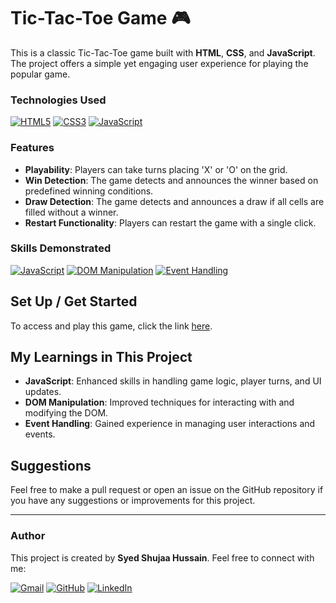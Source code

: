# Tic-Tac-Toe Game 🎮

This is a classic Tic-Tac-Toe game built with **HTML**, **CSS**, and **JavaScript**. The project offers a simple yet engaging user experience for playing the popular game.

### Technologies Used

[![HTML5](https://img.shields.io/badge/HTML5-E34F26?style=for-the-badge&logo=html5&logoColor=white)](https://developer.mozilla.org/en-US/docs/Web/HTML)
[![CSS3](https://img.shields.io/badge/CSS3-1572B6?style=for-the-badge&logo=css3&logoColor=white)](https://developer.mozilla.org/en-US/docs/Web/CSS)
[![JavaScript](https://img.shields.io/badge/JavaScript-F7DF1E?style=for-the-badge&logo=javascript&logoColor=black)](https://developer.mozilla.org/en-US/docs/Web/JavaScript)

### Features
- **Playability**: Players can take turns placing 'X' or 'O' on the grid.
- **Win Detection**: The game detects and announces the winner based on predefined winning conditions.
- **Draw Detection**: The game detects and announces a draw if all cells are filled without a winner.
- **Restart Functionality**: Players can restart the game with a single click.

### Skills Demonstrated

[![JavaScript](https://img.shields.io/badge/JavaScript-F7DF1E?style=for-the-badge&logo=javascript&logoColor=black)](https://developer.mozilla.org/en-US/docs/Web/JavaScript)
[![DOM Manipulation](https://img.shields.io/badge/DOM_Manipulation-000000?style=for-the-badge&logo=html5&logoColor=white)](#)
[![Event Handling](https://img.shields.io/badge/Event_Handling-000000?style=for-the-badge&logo=javascript&logoColor=black)](#)

## Set Up / Get Started
To access and play this game, click the link [here](#).

## My Learnings in This Project
- **JavaScript**: Enhanced skills in handling game logic, player turns, and UI updates.
- **DOM Manipulation**: Improved techniques for interacting with and modifying the DOM.
- **Event Handling**: Gained experience in managing user interactions and events.

## Suggestions
Feel free to make a pull request or open an issue on the GitHub repository if you have any suggestions or improvements for this project.

---

### Author
This project is created by **Syed Shujaa Hussain**. Feel free to connect with me:

[![Gmail](https://img.shields.io/badge/Gmail-D14836?style=for-the-badge&logo=gmail&logoColor=white)](mailto:web.shujaa396@gmail.com)
[![GitHub](https://img.shields.io/badge/GitHub-181717?style=for-the-badge&logo=github&logoColor=white)](https://github.com/Shujaa396)
[![LinkedIn](https://img.shields.io/badge/LinkedIn-0077B5?style=for-the-badge&logo=linkedin&logoColor=white)](https://www.linkedin.com/in/syed-shujaa-hussain-69113b289/)
